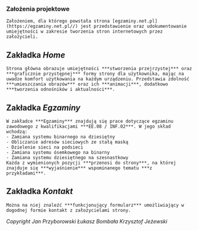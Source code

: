 ### **Założenia projektowe**
```
Założeniem, dla którego powstała strona [egzaminy.net.pl](https://egzaminy.net.pl//) jest przedstawienie oraz udokumentowanie umiejętności w zakresie tworzenia stron internetowych przez założycieli.
```
## **Zakładka _Home_**
```
Strona główna obrazuje umiejętności ***stworzenia przejrzystej*** oraz ***graficznie przystępnej*** formy strony dla użytkownika, mając na uwadze komfort użytkowania na każdym urządzeniu. Przedstawia zdolność ***umieszczania obrazów*** oraz ich ***animacji***, dodatkowo ***tworzenia odnośników i aktualności***.
```
## **Zakładka _Egzaminy_**
```
W zakładce ***Egzaminy*** znajdują się prace dotyczące egzaminu zawodowego z kwalifikacjami ***EE.08 / INF.02***. W jego skład wchodzą:
- Zamiana systemu binarnego na dziesiętny
- Obliczanie adresów sieciowych ze stałą maską
- Dzielenie sieci na podsieci
- Zamiana systemu ósemkowego na binarny
- Zamiana systemu dziesiętnego na szesnastkowy
Każda z wymienionych pozycji ***przenosi do strony***, na której znajduje się ***wyjaśnienie*** wspominanego tematu ***z przykładami***.
```
## **Zakładka _Kontakt_**
```
Można na niej znaleźć ***funkcjonujący formularz*** umożliwiający w dogodnej formie kontakt z założycielami strony. 
```

*Copyright Jan Przyborowski Łukasz Bombała Krzysztof Jeżewski*
